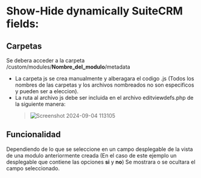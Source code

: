# Show-Hide dynamically SuiteCRM fields:

## Carpetas

Se debera acceder a la carpeta /custom/modules/**Nombre_del_modulo**/metadata

- La carpeta js se crea manualmente y alberagara el codigo .js (Todos los nombres de las carpetas y los archivos nombreados no son especificos y pueden ser a eleccion).
- La ruta al archivo js debe ser incluida en el archivo editviewdefs.php de la siguiente manera:
  > ![Screenshot 2024-09-04 113105](https://github.com/user-attachments/assets/88ca115e-3cee-45a5-ae69-a3a987f13484)


## Funcionalidad

Dependiendo de lo que se seleccione en un campo desplegable de la vista de una modulo anteriormente creada (En el caso de este ejemplo un desplegable que contiene las opciones **si** y **no**)
Se mostrara o se ocultara el campo seleccionado.




